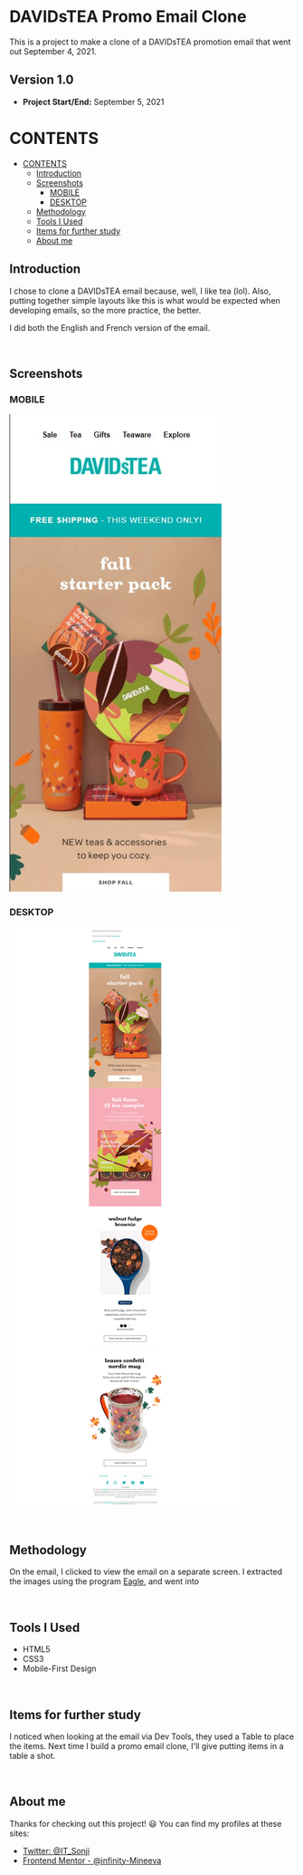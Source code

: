 # DAVIDsTEA Promo Email Clone<!-- omit in toc -->

This is a project to make a clone of a DAVIDsTEA promotion email that went out September 4, 2021.


## Version 1.0<!-- omit in toc -->

- **Project Start/End:** September 5, 2021


# CONTENTS
- [CONTENTS](#contents)
  - [Introduction](#introduction)
  - [Screenshots](#screenshots)
    - [MOBILE](#mobile)
    - [DESKTOP](#desktop)
  - [Methodology](#methodology)
  - [Tools I Used](#tools-i-used)
  - [Items for further study](#items-for-further-study)
  - [About me](#about-me)
 

Introduction
---

I chose to clone a DAVIDsTEA email because, well, I like tea (lol). Also, putting together simple layouts like this is what would be expected when developing emails, so the more practice, the better.

I did both the English and French version of the email.


<br>


Screenshots
---

### MOBILE

![image](images/SCREENSHOTS/MOBILE_VIEW.jpg)


### DESKTOP

![image](images/SCREENSHOTS/FULLSCREEN_DESKTOP.png)

<br>

Methodology
---

On the email, I clicked to view the email on a separate screen. I extracted the images using the program [Eagle](https://eagle.cool/), and went into 

<br>

Tools I Used
---
- HTML5
- CSS3
- Mobile-First Design

<br>


Items for further study
---

I noticed when looking at the email via Dev Tools, they used a Table to place the items. Next time I build a promo email clone, I'll give putting items in a table a shot. 

<br>

About me
---

Thanks for checking out this project! 😃 You can find my profiles at these sites:
- [Twitter: @IT_Sonji](https://twitter.com/sonji_it)
- [Frontend Mentor - @infinity-Mineeva](https://www.frontendmentor.io/profile/Infinity-Mineeva)
